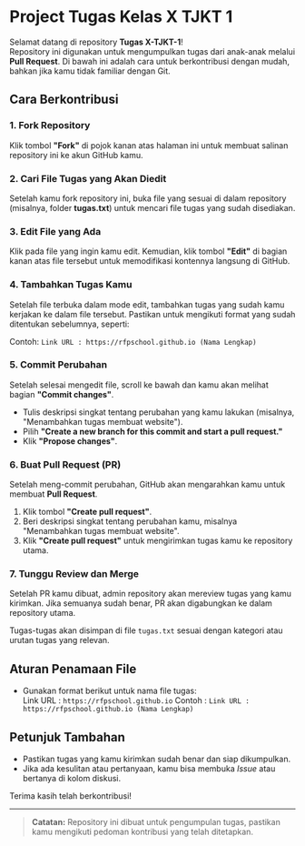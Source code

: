 # Project Tugas Kelas X TJKT 1

Selamat datang di repository **Tugas X-TJKT-1**!  
Repository ini digunakan untuk mengumpulkan tugas dari anak-anak melalui **Pull Request**. Di bawah ini adalah cara untuk berkontribusi dengan mudah, bahkan jika kamu tidak familiar dengan Git.

## Cara Berkontribusi

### 1. **Fork Repository**  
Klik tombol **"Fork"** di pojok kanan atas halaman ini untuk membuat salinan repository ini ke akun GitHub kamu.

### 2. **Cari File Tugas yang Akan Diedit**  
Setelah kamu fork repository ini, buka file yang sesuai di dalam repository (misalnya, folder **tugas.txt**) untuk mencari file tugas yang sudah disediakan.

### 3. **Edit File yang Ada**  
Klik pada file yang ingin kamu edit. Kemudian, klik tombol **"Edit"** di bagian kanan atas file tersebut untuk memodifikasi kontennya langsung di GitHub.

### 4. **Tambahkan Tugas Kamu**  
Setelah file terbuka dalam mode edit, tambahkan tugas yang sudah kamu kerjakan ke dalam file tersebut. Pastikan untuk mengikuti format yang sudah ditentukan sebelumnya, seperti:

Contoh: `Link URL : https://rfpschool.github.io (Nama Lengkap)`

### 5. **Commit Perubahan**  
Setelah selesai mengedit file, scroll ke bawah dan kamu akan melihat bagian **"Commit changes"**. 
- Tulis deskripsi singkat tentang perubahan yang kamu lakukan (misalnya, "Menambahkan tugas membuat website").
- Pilih **"Create a new branch for this commit and start a pull request."**
- Klik **"Propose changes"**.

### 6. **Buat Pull Request (PR)**  
Setelah meng-commit perubahan, GitHub akan mengarahkan kamu untuk membuat **Pull Request**.
1. Klik tombol **"Create pull request"**.
2. Beri deskripsi singkat tentang perubahan kamu, misalnya "Menambahkan tugas membuat website".
3. Klik **"Create pull request"** untuk mengirimkan tugas kamu ke repository utama.

### 7. **Tunggu Review dan Merge**  
Setelah PR kamu dibuat, admin repository akan mereview tugas yang kamu kirimkan. Jika semuanya sudah benar, PR akan digabungkan ke dalam repository utama.

Tugas-tugas akan disimpan di file `tugas.txt` sesuai dengan kategori atau urutan tugas yang relevan.

## Aturan Penamaan File

- Gunakan format berikut untuk nama file tugas:  
  Link URL : `https://rfpschool.github.io`
  Contoh : `Link URL : https://rfpschool.github.io (Nama Lengkap)`

## Petunjuk Tambahan

- Pastikan tugas yang kamu kirimkan sudah benar dan siap dikumpulkan.
- Jika ada kesulitan atau pertanyaan, kamu bisa membuka *Issue* atau bertanya di kolom diskusi.

Terima kasih telah berkontribusi!

---

> **Catatan:** Repository ini dibuat untuk pengumpulan tugas, pastikan kamu mengikuti pedoman kontribusi yang telah ditetapkan.
